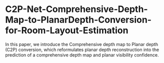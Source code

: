 # C2P-Net-Comprehensive-Depth-Map-to-PlanarDepth-Conversion-for-Room-Layout-Estimation
In this paper, we introduce the Comprehensive depth map to Planar depth (C2P) conversion, which reformulates planar depth reconstruction into the prediction of a comprehensive depth map and planar visibility confidence. 
